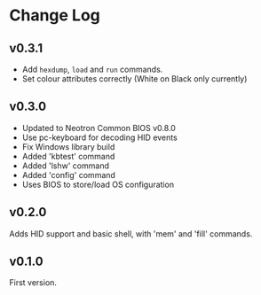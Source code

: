 # Change Log

## v0.3.1

* Add `hexdump`, `load` and `run` commands.
* Set colour attributes correctly (White on Black only currently)

## v0.3.0

* Updated to Neotron Common BIOS v0.8.0
* Use pc-keyboard for decoding HID events
* Fix Windows library build
* Added 'kbtest' command
* Added 'lshw' command
* Added 'config' command
* Uses BIOS to store/load OS configuration

## v0.2.0

Adds HID support and basic shell, with 'mem' and 'fill' commands.

## v0.1.0

First version.

